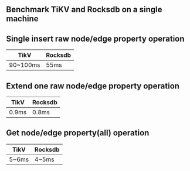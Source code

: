 ## Benchmark TiKV and Rocksdb on a single machine

## Single insert raw node/edge property operation 
|    TikV     |     Rocksdb   |
|------------ |---------------|
|   90~100ms  |     55ms      |

## Extend one raw node/edge property operation
|  TikV  |    Rocksdb    |
|--------|---------------|
|  0.9ms |    0.8ms      |

## Get node/edge property(all) operation
|  TikV  |    Rocksdb    |
|--------|---------------|
|  5~6ms |    4~5ms      |

